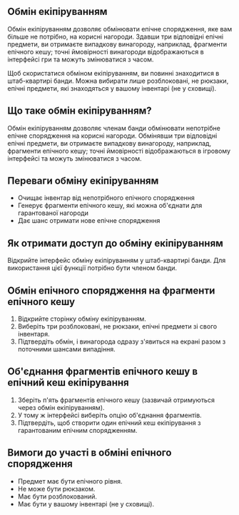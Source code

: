 ## Обмін екіпіруванням

Обмін екіпіруванням дозволяє обмінювати епічне спорядження, яке вам більше не потрібно, на корисні нагороди. Здавши три відповідні епічні предмети, ви отримаєте випадкову винагороду, наприклад, фрагменти епічного кешу; точні ймовірності винагороди відображаються в інтерфейсі гри та можуть змінюватися з часом.

Щоб скористатися обміном екіпіруванням, ви повинні знаходитися в штаб-квартирі банди. Можна вибирати лише розблоковані, не рюкзаки, епічні предмети, які знаходяться у вашому інвентарі (не у сховищі).

## Що таке обмін екіпіруванням?

Обмін екіпіруванням дозволяє членам банди обмінювати непотрібне епічне спорядження на корисні нагороди. Обмінявши три відповідні епічні предмети, ви отримаєте випадкову винагороду, наприклад, фрагменти епічного кешу; точні ймовірності відображаються в ігровому інтерфейсі та можуть змінюватися з часом.

## Переваги обміну екіпіруванням

- Очищає інвентар від непотрібного епічного спорядження
- Генерує фрагменти епічного кешу, які можна об'єднати для гарантованої нагороди
- Дає шанс отримати нове епічне спорядження

## Як отримати доступ до обміну екіпіруванням

Відкрийте інтерфейс обміну екіпіруванням у штаб-квартирі банди. Для використання цієї функції потрібно бути членом банди.

## Обмін епічного спорядження на фрагменти епічного кешу

1. Відкрийте сторінку обміну екіпіруванням.
2. Виберіть три розблоковані, не рюкзаки, епічні предмети зі свого інвентаря.
3. Підтвердіть обмін, і винагорода одразу з'явиться на екрані разом з поточними шансами випадіння.

## Об'єднання фрагментів епічного кешу в епічний кеш екіпірування

1. Зберіть п'ять фрагментів епічного кешу (зазвичай отримуються через обмін екіпіруванням).
2. У тому ж інтерфейсі виберіть опцію об'єднання фрагментів.
3. Підтвердіть, щоб створити один епічний кеш екіпірування з гарантованим епічним спорядженням.

## Вимоги до участі в обміні епічного спорядження

- Предмет має бути епічного рівня.
- Не може бути рюкзаком.
- Має бути розблокований.
- Має бути у вашому інвентарі (не у сховищі).
